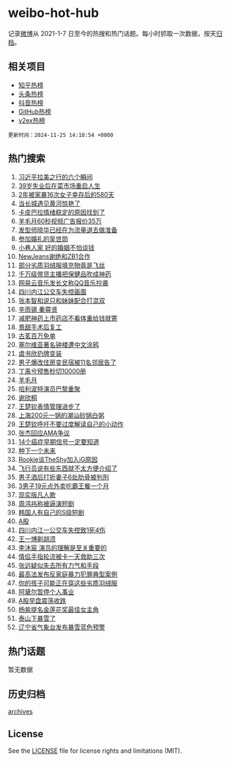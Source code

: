 # weibo-hot-hub

记录[微博](https://www.weibo.com)从 2021-1-7 日至今的热搜和热门话题。每小时抓取一次数据，按天[归档](archives)。

## 相关项目

- [知乎热榜](https://github.com/lonnyzhang423/zhihu-hot-hub)
- [头条热榜](https://github.com/lonnyzhang423/toutiao-hot-hub)
- [抖音热榜](https://github.com/lonnyzhang423/douyin-hot-hub)
- [GitHub热榜](https://github.com/lonnyzhang423/github-hot-hub)
- [v2ex热榜](https://github.com/lonnyzhang423/v2ex-hot-hub)


`更新时间：2024-11-25 14:18:54 +0800`

## 热门搜索

1. [习近平拉美之行的六个瞬间](https://m.weibo.cn/search?containerid=100103type%3D1%26t%3D10%26q%3D%23%E4%B9%A0%E8%BF%91%E5%B9%B3%E6%8B%89%E7%BE%8E%E4%B9%8B%E8%A1%8C%E7%9A%84%E5%85%AD%E4%B8%AA%E7%9E%AC%E9%97%B4%23&stream_entry_id=51&isnewpage=1&extparam=seat%3D1%26q%3D%2523%25E4%25B9%25A0%25E8%25BF%2591%25E5%25B9%25B3%25E6%258B%2589%25E7%25BE%258E%25E4%25B9%258B%25E8%25A1%258C%25E7%259A%2584%25E5%2585%25AD%25E4%25B8%25AA%25E7%259E%25AC%25E9%2597%25B4%2523%26c_type%3D51%26filter_type%3Drealtimehot%26cate%3D10103%26stream_entry_id%3D51%26dgr%3D0%26pos%3D0%26display_time%3D1732515533%26pre_seqid%3D173251553396302131675141)
1. [39岁失业后在菜市场重启人生](https://m.weibo.cn/search?containerid=100103type%3D1%26t%3D10%26q%3D%2339%E5%B2%81%E5%A4%B1%E4%B8%9A%E5%90%8E%E5%9C%A8%E8%8F%9C%E5%B8%82%E5%9C%BA%E9%87%8D%E5%90%AF%E4%BA%BA%E7%94%9F%23&stream_entry_id=31&isnewpage=1&extparam=seat%3D1%26q%3D%252339%25E5%25B2%2581%25E5%25A4%25B1%25E4%25B8%259A%25E5%2590%258E%25E5%259C%25A8%25E8%258F%259C%25E5%25B8%2582%25E5%259C%25BA%25E9%2587%258D%25E5%2590%25AF%25E4%25BA%25BA%25E7%2594%259F%2523%26c_type%3D31%26cate%3D5001%26flag%3D1%26stream_entry_id%3D31%26band_rank%3D1%26lcate%3D5001%26realpos%3D1%26pos%3D0%26dgr%3D0%26filter_type%3Drealtimehot%26display_time%3D1732515533%26pre_seqid%3D173251553396302131675141)
1. [2年被家暴16次女子幸存后的580天](https://m.weibo.cn/search?containerid=100103type%3D1%26t%3D10%26q%3D%232%E5%B9%B4%E8%A2%AB%E5%AE%B6%E6%9A%B416%E6%AC%A1%E5%A5%B3%E5%AD%90%E5%B9%B8%E5%AD%98%E5%90%8E%E7%9A%84580%E5%A4%A9%23&stream_entry_id=31&isnewpage=1&extparam=seat%3D1%26q%3D%25232%25E5%25B9%25B4%25E8%25A2%25AB%25E5%25AE%25B6%25E6%259A%25B416%25E6%25AC%25A1%25E5%25A5%25B3%25E5%25AD%2590%25E5%25B9%25B8%25E5%25AD%2598%25E5%2590%258E%25E7%259A%2584580%25E5%25A4%25A9%2523%26c_type%3D31%26cate%3D5001%26flag%3D2%26stream_entry_id%3D31%26band_rank%3D2%26lcate%3D5001%26realpos%3D2%26pos%3D1%26dgr%3D0%26filter_type%3Drealtimehot%26display_time%3D1732515533%26pre_seqid%3D173251553396302131675141)
1. [当长城遇见黄河惊艳了](https://m.weibo.cn/search?containerid=100103type%3D1%26t%3D10%26q%3D%23%E5%BD%93%E9%95%BF%E5%9F%8E%E9%81%87%E8%A7%81%E9%BB%84%E6%B2%B3%E6%83%8A%E8%89%B3%E4%BA%86%23&stream_entry_id=31&isnewpage=1&extparam=seat%3D1%26q%3D%2523%25E5%25BD%2593%25E9%2595%25BF%25E5%259F%258E%25E9%2581%2587%25E8%25A7%2581%25E9%25BB%2584%25E6%25B2%25B3%25E6%2583%258A%25E8%2589%25B3%25E4%25BA%2586%2523%26c_type%3D31%26cate%3D5001%26flag%3D0%26stream_entry_id%3D31%26band_rank%3D3%26lcate%3D5001%26realpos%3D3%26pos%3D2%26dgr%3D0%26filter_type%3Drealtimehot%26display_time%3D1732515533%26pre_seqid%3D173251553396302131675141)
1. [卡皮巴拉情绪稳定的原因找到了](https://m.weibo.cn/search?containerid=100103type%3D1%26t%3D10%26q%3D%23%E5%8D%A1%E7%9A%AE%E5%B7%B4%E6%8B%89%E6%83%85%E7%BB%AA%E7%A8%B3%E5%AE%9A%E7%9A%84%E5%8E%9F%E5%9B%A0%E6%89%BE%E5%88%B0%E4%BA%86%23&stream_entry_id=31&isnewpage=1&extparam=seat%3D1%26q%3D%2523%25E5%258D%25A1%25E7%259A%25AE%25E5%25B7%25B4%25E6%258B%2589%25E6%2583%2585%25E7%25BB%25AA%25E7%25A8%25B3%25E5%25AE%259A%25E7%259A%2584%25E5%258E%259F%25E5%259B%25A0%25E6%2589%25BE%25E5%2588%25B0%25E4%25BA%2586%2523%26c_type%3D31%26is_ad_pos%3D1%26adid%3D265323%26cate%3D5001%26pos%3D3%26stream_entry_id%3D31%26lcate%3D5001%26filter_type%3Drealtimehot%26topic_ad%3D1%26dgr%3D0%26band_rank%3D4%26display_time%3D1732515533%26pre_seqid%3D173251553396302131675141)
1. [羊毛月60秒视频广告报价35万](https://m.weibo.cn/search?containerid=100103type%3D1%26t%3D10%26q%3D%23%E7%BE%8A%E6%AF%9B%E6%9C%8860%E7%A7%92%E8%A7%86%E9%A2%91%E5%B9%BF%E5%91%8A%E6%8A%A5%E4%BB%B735%E4%B8%87%23&stream_entry_id=31&isnewpage=1&extparam=seat%3D1%26q%3D%2523%25E7%25BE%258A%25E6%25AF%259B%25E6%259C%258860%25E7%25A7%2592%25E8%25A7%2586%25E9%25A2%2591%25E5%25B9%25BF%25E5%2591%258A%25E6%258A%25A5%25E4%25BB%25B735%25E4%25B8%2587%2523%26c_type%3D31%26cate%3D5001%26flag%3D0%26stream_entry_id%3D31%26band_rank%3D4%26lcate%3D5001%26realpos%3D4%26pos%3D4%26dgr%3D0%26filter_type%3Drealtimehot%26display_time%3D1732515533%26pre_seqid%3D173251553396302131675141)
1. [发型师晓华已经在为流量退去做准备](https://m.weibo.cn/search?containerid=100103type%3D1%26t%3D10%26q%3D%23%E5%8F%91%E5%9E%8B%E5%B8%88%E6%99%93%E5%8D%8E%E5%B7%B2%E7%BB%8F%E5%9C%A8%E4%B8%BA%E6%B5%81%E9%87%8F%E9%80%80%E5%8E%BB%E5%81%9A%E5%87%86%E5%A4%87%23&stream_entry_id=31&isnewpage=1&extparam=seat%3D1%26q%3D%2523%25E5%258F%2591%25E5%259E%258B%25E5%25B8%2588%25E6%2599%2593%25E5%258D%258E%25E5%25B7%25B2%25E7%25BB%258F%25E5%259C%25A8%25E4%25B8%25BA%25E6%25B5%2581%25E9%2587%258F%25E9%2580%2580%25E5%258E%25BB%25E5%2581%259A%25E5%2587%2586%25E5%25A4%2587%2523%26c_type%3D31%26cate%3D5001%26flag%3D1%26stream_entry_id%3D31%26band_rank%3D5%26lcate%3D5001%26realpos%3D5%26pos%3D5%26dgr%3D0%26filter_type%3Drealtimehot%26display_time%3D1732515533%26pre_seqid%3D173251553396302131675141)
1. [参加婚礼的吴世勋](https://m.weibo.cn/search?containerid=100103type%3D1%26t%3D10%26q%3D%23%E5%8F%82%E5%8A%A0%E5%A9%9A%E7%A4%BC%E7%9A%84%E5%90%B4%E4%B8%96%E5%8B%8B%23&stream_entry_id=31&isnewpage=1&extparam=seat%3D1%26q%3D%2523%25E5%258F%2582%25E5%258A%25A0%25E5%25A9%259A%25E7%25A4%25BC%25E7%259A%2584%25E5%2590%25B4%25E4%25B8%2596%25E5%258B%258B%2523%26c_type%3D31%26cate%3D5001%26flag%3D1%26stream_entry_id%3D31%26band_rank%3D6%26lcate%3D5001%26realpos%3D6%26pos%3D6%26dgr%3D0%26filter_type%3Drealtimehot%26display_time%3D1732515533%26pre_seqid%3D173251553396302131675141)
1. [小巷人家 好的婚姻不怕谈钱](https://m.weibo.cn/search?containerid=100103type%3D1%26t%3D10%26q%3D%E5%B0%8F%E5%B7%B7%E4%BA%BA%E5%AE%B6+%E5%A5%BD%E7%9A%84%E5%A9%9A%E5%A7%BB%E4%B8%8D%E6%80%95%E8%B0%88%E9%92%B1&stream_entry_id=31&isnewpage=1&extparam=seat%3D1%26q%3D%25E5%25B0%258F%25E5%25B7%25B7%25E4%25BA%25BA%25E5%25AE%25B6%2520%25E5%25A5%25BD%25E7%259A%2584%25E5%25A9%259A%25E5%25A7%25BB%25E4%25B8%258D%25E6%2580%2595%25E8%25B0%2588%25E9%2592%25B1%26c_type%3D31%26cate%3D5001%26flag%3D0%26stream_entry_id%3D31%26band_rank%3D7%26lcate%3D5001%26realpos%3D7%26pos%3D7%26dgr%3D0%26filter_type%3Drealtimehot%26display_time%3D1732515533%26pre_seqid%3D173251553396302131675141)
1. [NewJeans谢绝和ZB1合作](https://m.weibo.cn/search?containerid=100103type%3D1%26t%3D10%26q%3D%23NewJeans%E8%B0%A2%E7%BB%9D%E5%92%8CZB1%E5%90%88%E4%BD%9C%23&stream_entry_id=31&isnewpage=1&extparam=seat%3D1%26q%3D%2523NewJeans%25E8%25B0%25A2%25E7%25BB%259D%25E5%2592%258CZB1%25E5%2590%2588%25E4%25BD%259C%2523%26c_type%3D31%26cate%3D5001%26flag%3D0%26stream_entry_id%3D31%26band_rank%3D8%26lcate%3D5001%26realpos%3D8%26pos%3D8%26dgr%3D0%26filter_type%3Drealtimehot%26display_time%3D1732515533%26pre_seqid%3D173251553396302131675141)
1. [部分劣质羽绒服填充物竟是飞丝](https://m.weibo.cn/search?containerid=100103type%3D1%26t%3D10%26q%3D%23%E9%83%A8%E5%88%86%E5%8A%A3%E8%B4%A8%E7%BE%BD%E7%BB%92%E6%9C%8D%E5%A1%AB%E5%85%85%E7%89%A9%E7%AB%9F%E6%98%AF%E9%A3%9E%E4%B8%9D%23&stream_entry_id=31&isnewpage=1&extparam=seat%3D1%26q%3D%2523%25E9%2583%25A8%25E5%2588%2586%25E5%258A%25A3%25E8%25B4%25A8%25E7%25BE%25BD%25E7%25BB%2592%25E6%259C%258D%25E5%25A1%25AB%25E5%2585%2585%25E7%2589%25A9%25E7%25AB%259F%25E6%2598%25AF%25E9%25A3%259E%25E4%25B8%259D%2523%26c_type%3D31%26cate%3D5001%26flag%3D0%26stream_entry_id%3D31%26band_rank%3D9%26lcate%3D5001%26realpos%3D9%26pos%3D9%26dgr%3D0%26filter_type%3Drealtimehot%26display_time%3D1732515533%26pre_seqid%3D173251553396302131675141)
1. [千万级带货主播把保健品吹成神药](https://m.weibo.cn/search?containerid=100103type%3D1%26t%3D10%26q%3D%23%E5%8D%83%E4%B8%87%E7%BA%A7%E5%B8%A6%E8%B4%A7%E4%B8%BB%E6%92%AD%E6%8A%8A%E4%BF%9D%E5%81%A5%E5%93%81%E5%90%B9%E6%88%90%E7%A5%9E%E8%8D%AF%23&stream_entry_id=31&isnewpage=1&extparam=seat%3D1%26q%3D%2523%25E5%258D%2583%25E4%25B8%2587%25E7%25BA%25A7%25E5%25B8%25A6%25E8%25B4%25A7%25E4%25B8%25BB%25E6%2592%25AD%25E6%258A%258A%25E4%25BF%259D%25E5%2581%25A5%25E5%2593%2581%25E5%2590%25B9%25E6%2588%2590%25E7%25A5%259E%25E8%258D%25AF%2523%26c_type%3D31%26cate%3D5001%26flag%3D1%26stream_entry_id%3D31%26band_rank%3D10%26lcate%3D5001%26realpos%3D10%26pos%3D10%26dgr%3D0%26filter_type%3Drealtimehot%26display_time%3D1732515533%26pre_seqid%3D173251553396302131675141)
1. [网易云音乐发长文称QQ音乐抄袭](https://m.weibo.cn/search?containerid=100103type%3D1%26t%3D10%26q%3D%E7%BD%91%E6%98%93%E4%BA%91%E9%9F%B3%E4%B9%90%E5%8F%91%E9%95%BF%E6%96%87%E7%A7%B0QQ%E9%9F%B3%E4%B9%90%E6%8A%84%E8%A2%AD&stream_entry_id=31&isnewpage=1&extparam=seat%3D1%26q%3D%25E7%25BD%2591%25E6%2598%2593%25E4%25BA%2591%25E9%259F%25B3%25E4%25B9%2590%25E5%258F%2591%25E9%2595%25BF%25E6%2596%2587%25E7%25A7%25B0QQ%25E9%259F%25B3%25E4%25B9%2590%25E6%258A%2584%25E8%25A2%25AD%26c_type%3D31%26cate%3D5001%26flag%3D1%26stream_entry_id%3D31%26band_rank%3D11%26lcate%3D5001%26realpos%3D11%26pos%3D11%26dgr%3D0%26filter_type%3Drealtimehot%26display_time%3D1732515533%26pre_seqid%3D173251553396302131675141)
1. [四川内江公交车失控画面](https://m.weibo.cn/search?containerid=100103type%3D1%26t%3D10%26q%3D%23%E5%9B%9B%E5%B7%9D%E5%86%85%E6%B1%9F%E5%85%AC%E4%BA%A4%E8%BD%A6%E5%A4%B1%E6%8E%A7%E7%94%BB%E9%9D%A2%23&stream_entry_id=31&isnewpage=1&extparam=seat%3D1%26q%3D%2523%25E5%259B%259B%25E5%25B7%259D%25E5%2586%2585%25E6%25B1%259F%25E5%2585%25AC%25E4%25BA%25A4%25E8%25BD%25A6%25E5%25A4%25B1%25E6%258E%25A7%25E7%2594%25BB%25E9%259D%25A2%2523%26c_type%3D31%26cate%3D5001%26flag%3D0%26stream_entry_id%3D31%26band_rank%3D12%26lcate%3D5001%26realpos%3D12%26pos%3D12%26dgr%3D0%26filter_type%3Drealtimehot%26display_time%3D1732515533%26pre_seqid%3D173251553396302131675141)
1. [张本智和说只和妹妹配合打混双](https://m.weibo.cn/search?containerid=100103type%3D1%26t%3D10%26q%3D%23%E5%BC%A0%E6%9C%AC%E6%99%BA%E5%92%8C%E8%AF%B4%E5%8F%AA%E5%92%8C%E5%A6%B9%E5%A6%B9%E9%85%8D%E5%90%88%E6%89%93%E6%B7%B7%E5%8F%8C%23&stream_entry_id=31&isnewpage=1&extparam=seat%3D1%26q%3D%2523%25E5%25BC%25A0%25E6%259C%25AC%25E6%2599%25BA%25E5%2592%258C%25E8%25AF%25B4%25E5%258F%25AA%25E5%2592%258C%25E5%25A6%25B9%25E5%25A6%25B9%25E9%2585%258D%25E5%2590%2588%25E6%2589%2593%25E6%25B7%25B7%25E5%258F%258C%2523%26c_type%3D31%26cate%3D5001%26flag%3D1%26stream_entry_id%3D31%26band_rank%3D13%26lcate%3D5001%26realpos%3D13%26pos%3D13%26dgr%3D0%26filter_type%3Drealtimehot%26display_time%3D1732515533%26pre_seqid%3D173251553396302131675141)
1. [辛雨锡 秦霄贤](https://m.weibo.cn/search?containerid=100103type%3D1%26t%3D10%26q%3D%E8%BE%9B%E9%9B%A8%E9%94%A1+%E7%A7%A6%E9%9C%84%E8%B4%A4&stream_entry_id=31&isnewpage=1&extparam=seat%3D1%26q%3D%25E8%25BE%259B%25E9%259B%25A8%25E9%2594%25A1%2520%25E7%25A7%25A6%25E9%259C%2584%25E8%25B4%25A4%26c_type%3D31%26cate%3D5001%26flag%3D1%26stream_entry_id%3D31%26band_rank%3D14%26lcate%3D5001%26realpos%3D14%26pos%3D14%26dgr%3D0%26filter_type%3Drealtimehot%26display_time%3D1732515533%26pre_seqid%3D173251553396302131675141)
1. [减肥神药上市药店不看体重给钱就寄](https://m.weibo.cn/search?containerid=100103type%3D1%26t%3D10%26q%3D%23%E5%87%8F%E8%82%A5%E7%A5%9E%E8%8D%AF%E4%B8%8A%E5%B8%82%E8%8D%AF%E5%BA%97%E4%B8%8D%E7%9C%8B%E4%BD%93%E9%87%8D%E7%BB%99%E9%92%B1%E5%B0%B1%E5%AF%84%23&stream_entry_id=31&isnewpage=1&extparam=seat%3D1%26q%3D%2523%25E5%2587%258F%25E8%2582%25A5%25E7%25A5%259E%25E8%258D%25AF%25E4%25B8%258A%25E5%25B8%2582%25E8%258D%25AF%25E5%25BA%2597%25E4%25B8%258D%25E7%259C%258B%25E4%25BD%2593%25E9%2587%258D%25E7%25BB%2599%25E9%2592%25B1%25E5%25B0%25B1%25E5%25AF%2584%2523%26c_type%3D31%26cate%3D5001%26flag%3D1%26stream_entry_id%3D31%26band_rank%3D15%26lcate%3D5001%26realpos%3D15%26pos%3D15%26dgr%3D0%26filter_type%3Drealtimehot%26display_time%3D1732515533%26pre_seqid%3D173251553396302131675141)
1. [景甜手术后复工](https://m.weibo.cn/search?containerid=100103type%3D1%26t%3D10%26q%3D%23%E6%99%AF%E7%94%9C%E6%89%8B%E6%9C%AF%E5%90%8E%E5%A4%8D%E5%B7%A5%23&stream_entry_id=31&isnewpage=1&extparam=seat%3D1%26q%3D%2523%25E6%2599%25AF%25E7%2594%259C%25E6%2589%258B%25E6%259C%25AF%25E5%2590%258E%25E5%25A4%258D%25E5%25B7%25A5%2523%26c_type%3D31%26cate%3D5001%26flag%3D1%26stream_entry_id%3D31%26band_rank%3D16%26lcate%3D5001%26realpos%3D16%26pos%3D16%26dgr%3D0%26filter_type%3Drealtimehot%26display_time%3D1732515533%26pre_seqid%3D173251553396302131675141)
1. [古茗百万免单](https://m.weibo.cn/search?containerid=100103type%3D1%26t%3D10%26q%3D%23%E5%8F%A4%E8%8C%97%E7%99%BE%E4%B8%87%E5%85%8D%E5%8D%95%23&stream_entry_id=31&isnewpage=1&extparam=seat%3D1%26q%3D%2523%25E5%258F%25A4%25E8%258C%2597%25E7%2599%25BE%25E4%25B8%2587%25E5%2585%258D%25E5%258D%2595%2523%26c_type%3D31%26adid%3D265254%26cate%3D5001%26flag%3D0%26stream_entry_id%3D31%26band_rank%3D17%26lcate%3D5001%26realpos%3D17%26pos%3D17%26dgr%3D0%26filter_type%3Drealtimehot%26display_time%3D1732515533%26pre_seqid%3D173251553396302131675141)
1. [塞尔维亚著名钟楼遭中文涂鸦](https://m.weibo.cn/search?containerid=100103type%3D1%26t%3D10%26q%3D%23%E5%A1%9E%E5%B0%94%E7%BB%B4%E4%BA%9A%E8%91%97%E5%90%8D%E9%92%9F%E6%A5%BC%E9%81%AD%E4%B8%AD%E6%96%87%E6%B6%82%E9%B8%A6%23&stream_entry_id=31&isnewpage=1&extparam=seat%3D1%26q%3D%2523%25E5%25A1%259E%25E5%25B0%2594%25E7%25BB%25B4%25E4%25BA%259A%25E8%2591%2597%25E5%2590%258D%25E9%2592%259F%25E6%25A5%25BC%25E9%2581%25AD%25E4%25B8%25AD%25E6%2596%2587%25E6%25B6%2582%25E9%25B8%25A6%2523%26c_type%3D31%26cate%3D5001%26flag%3D0%26stream_entry_id%3D31%26band_rank%3D18%26lcate%3D5001%26realpos%3D18%26pos%3D18%26dgr%3D0%26filter_type%3Drealtimehot%26display_time%3D1732515533%26pre_seqid%3D173251553396302131675141)
1. [虞书欣扔牌变装](https://m.weibo.cn/search?containerid=100103type%3D1%26t%3D10%26q%3D%23%E8%99%9E%E4%B9%A6%E6%AC%A3%E6%89%94%E7%89%8C%E5%8F%98%E8%A3%85%23&stream_entry_id=31&isnewpage=1&extparam=seat%3D1%26q%3D%2523%25E8%2599%259E%25E4%25B9%25A6%25E6%25AC%25A3%25E6%2589%2594%25E7%2589%258C%25E5%258F%2598%25E8%25A3%2585%2523%26c_type%3D31%26cate%3D5001%26flag%3D1%26stream_entry_id%3D31%26band_rank%3D19%26lcate%3D5001%26realpos%3D19%26pos%3D19%26dgr%3D0%26filter_type%3Drealtimehot%26display_time%3D1732515533%26pre_seqid%3D173251553396302131675141)
1. [男子爆改住房变民宿被11名邻居告了](https://m.weibo.cn/search?containerid=100103type%3D1%26t%3D10%26q%3D%23%E7%94%B7%E5%AD%90%E7%88%86%E6%94%B9%E4%BD%8F%E6%88%BF%E5%8F%98%E6%B0%91%E5%AE%BF%E8%A2%AB11%E5%90%8D%E9%82%BB%E5%B1%85%E5%91%8A%E4%BA%86%23&stream_entry_id=31&isnewpage=1&extparam=seat%3D1%26q%3D%2523%25E7%2594%25B7%25E5%25AD%2590%25E7%2588%2586%25E6%2594%25B9%25E4%25BD%258F%25E6%2588%25BF%25E5%258F%2598%25E6%25B0%2591%25E5%25AE%25BF%25E8%25A2%25AB11%25E5%2590%258D%25E9%2582%25BB%25E5%25B1%2585%25E5%2591%258A%25E4%25BA%2586%2523%26c_type%3D31%26cate%3D5001%26flag%3D1%26stream_entry_id%3D31%26band_rank%3D20%26lcate%3D5001%26realpos%3D20%26pos%3D20%26dgr%3D0%26filter_type%3Drealtimehot%26display_time%3D1732515533%26pre_seqid%3D173251553396302131675141)
1. [丁禹兮预售秒切10000册](https://m.weibo.cn/search?containerid=100103type%3D1%26t%3D10%26q%3D%23%E4%B8%81%E7%A6%B9%E5%85%AE%E9%A2%84%E5%94%AE%E7%A7%92%E5%88%8710000%E5%86%8C%23&stream_entry_id=31&isnewpage=1&extparam=seat%3D1%26q%3D%2523%25E4%25B8%2581%25E7%25A6%25B9%25E5%2585%25AE%25E9%25A2%2584%25E5%2594%25AE%25E7%25A7%2592%25E5%2588%258710000%25E5%2586%258C%2523%26c_type%3D31%26cate%3D5001%26flag%3D1%26stream_entry_id%3D31%26band_rank%3D21%26lcate%3D5001%26realpos%3D21%26pos%3D21%26dgr%3D0%26filter_type%3Drealtimehot%26display_time%3D1732515533%26pre_seqid%3D173251553396302131675141)
1. [羊毛月](https://m.weibo.cn/search?containerid=100103type%3D1%26t%3D10%26q%3D%E7%BE%8A%E6%AF%9B%E6%9C%88&stream_entry_id=31&isnewpage=1&extparam=seat%3D1%26q%3D%25E7%25BE%258A%25E6%25AF%259B%25E6%259C%2588%26c_type%3D31%26cate%3D5001%26flag%3D2%26stream_entry_id%3D31%26band_rank%3D22%26lcate%3D5001%26realpos%3D22%26pos%3D22%26dgr%3D0%26filter_type%3Drealtimehot%26display_time%3D1732515533%26pre_seqid%3D173251553396302131675141)
1. [哈利波特演员巴黎重聚](https://m.weibo.cn/search?containerid=100103type%3D1%26t%3D10%26q%3D%23%E5%93%88%E5%88%A9%E6%B3%A2%E7%89%B9%E6%BC%94%E5%91%98%E5%B7%B4%E9%BB%8E%E9%87%8D%E8%81%9A%23&stream_entry_id=31&isnewpage=1&extparam=seat%3D1%26q%3D%2523%25E5%2593%2588%25E5%2588%25A9%25E6%25B3%25A2%25E7%2589%25B9%25E6%25BC%2594%25E5%2591%2598%25E5%25B7%25B4%25E9%25BB%258E%25E9%2587%258D%25E8%2581%259A%2523%26c_type%3D31%26cate%3D5001%26flag%3D1%26stream_entry_id%3D31%26band_rank%3D23%26lcate%3D5001%26realpos%3D23%26pos%3D23%26dgr%3D0%26filter_type%3Drealtimehot%26display_time%3D1732515533%26pre_seqid%3D173251553396302131675141)
1. [谢欣桐](https://m.weibo.cn/search?containerid=100103type%3D1%26t%3D10%26q%3D%E8%B0%A2%E6%AC%A3%E6%A1%90&stream_entry_id=31&isnewpage=1&extparam=seat%3D1%26q%3D%25E8%25B0%25A2%25E6%25AC%25A3%25E6%25A1%2590%26c_type%3D31%26cate%3D5001%26flag%3D2%26stream_entry_id%3D31%26band_rank%3D24%26lcate%3D5001%26realpos%3D24%26pos%3D24%26dgr%3D0%26filter_type%3Drealtimehot%26display_time%3D1732515533%26pre_seqid%3D173251553396302131675141)
1. [王楚钦表情管理进步了](https://m.weibo.cn/search?containerid=100103type%3D1%26t%3D10%26q%3D%23%E7%8E%8B%E6%A5%9A%E9%92%A6%E8%A1%A8%E6%83%85%E7%AE%A1%E7%90%86%E8%BF%9B%E6%AD%A5%E4%BA%86%23&stream_entry_id=31&isnewpage=1&extparam=seat%3D1%26q%3D%2523%25E7%258E%258B%25E6%25A5%259A%25E9%2592%25A6%25E8%25A1%25A8%25E6%2583%2585%25E7%25AE%25A1%25E7%2590%2586%25E8%25BF%259B%25E6%25AD%25A5%25E4%25BA%2586%2523%26c_type%3D31%26cate%3D5001%26flag%3D1%26stream_entry_id%3D31%26band_rank%3D25%26lcate%3D5001%26realpos%3D25%26pos%3D25%26dgr%3D0%26filter_type%3Drealtimehot%26display_time%3D1732515533%26pre_seqid%3D173251553396302131675141)
1. [上海200元一锅的潮汕砂锅白粥](https://m.weibo.cn/search?containerid=100103type%3D1%26t%3D10%26q%3D%E4%B8%8A%E6%B5%B7200%E5%85%83%E4%B8%80%E9%94%85%E7%9A%84%E6%BD%AE%E6%B1%95%E7%A0%82%E9%94%85%E7%99%BD%E7%B2%A5&stream_entry_id=31&isnewpage=1&extparam=seat%3D1%26q%3D%25E4%25B8%258A%25E6%25B5%25B7200%25E5%2585%2583%25E4%25B8%2580%25E9%2594%2585%25E7%259A%2584%25E6%25BD%25AE%25E6%25B1%2595%25E7%25A0%2582%25E9%2594%2585%25E7%2599%25BD%25E7%25B2%25A5%26c_type%3D31%26cate%3D5001%26flag%3D0%26stream_entry_id%3D31%26band_rank%3D26%26lcate%3D5001%26realpos%3D26%26pos%3D26%26dgr%3D0%26filter_type%3Drealtimehot%26display_time%3D1732515533%26pre_seqid%3D173251553396302131675141)
1. [王楚钦呼吁不要过度解读自己的小动作](https://m.weibo.cn/search?containerid=100103type%3D1%26t%3D10%26q%3D%23%E7%8E%8B%E6%A5%9A%E9%92%A6%E5%91%BC%E5%90%81%E4%B8%8D%E8%A6%81%E8%BF%87%E5%BA%A6%E8%A7%A3%E8%AF%BB%E8%87%AA%E5%B7%B1%E7%9A%84%E5%B0%8F%E5%8A%A8%E4%BD%9C%23&stream_entry_id=31&isnewpage=1&extparam=seat%3D1%26q%3D%2523%25E7%258E%258B%25E6%25A5%259A%25E9%2592%25A6%25E5%2591%25BC%25E5%2590%2581%25E4%25B8%258D%25E8%25A6%2581%25E8%25BF%2587%25E5%25BA%25A6%25E8%25A7%25A3%25E8%25AF%25BB%25E8%2587%25AA%25E5%25B7%25B1%25E7%259A%2584%25E5%25B0%258F%25E5%258A%25A8%25E4%25BD%259C%2523%26c_type%3D31%26cate%3D5001%26flag%3D0%26stream_entry_id%3D31%26band_rank%3D27%26lcate%3D5001%26realpos%3D27%26pos%3D27%26dgr%3D0%26filter_type%3Drealtimehot%26display_time%3D1732515533%26pre_seqid%3D173251553396302131675141)
1. [张杰回应AMA争议](https://m.weibo.cn/search?containerid=100103type%3D1%26t%3D10%26q%3D%E5%BC%A0%E6%9D%B0%E5%9B%9E%E5%BA%94AMA%E4%BA%89%E8%AE%AE&stream_entry_id=31&isnewpage=1&extparam=seat%3D1%26q%3D%25E5%25BC%25A0%25E6%259D%25B0%25E5%259B%259E%25E5%25BA%2594AMA%25E4%25BA%2589%25E8%25AE%25AE%26c_type%3D31%26cate%3D5001%26flag%3D1%26stream_entry_id%3D31%26band_rank%3D28%26lcate%3D5001%26realpos%3D28%26pos%3D28%26dgr%3D0%26filter_type%3Drealtimehot%26display_time%3D1732515533%26pre_seqid%3D173251553396302131675141)
1. [14个癌症早期信号一定要知道](https://m.weibo.cn/search?containerid=100103type%3D1%26t%3D10%26q%3D%2314%E4%B8%AA%E7%99%8C%E7%97%87%E6%97%A9%E6%9C%9F%E4%BF%A1%E5%8F%B7%E4%B8%80%E5%AE%9A%E8%A6%81%E7%9F%A5%E9%81%93%23&stream_entry_id=31&isnewpage=1&extparam=seat%3D1%26q%3D%252314%25E4%25B8%25AA%25E7%2599%258C%25E7%2597%2587%25E6%2597%25A9%25E6%259C%259F%25E4%25BF%25A1%25E5%258F%25B7%25E4%25B8%2580%25E5%25AE%259A%25E8%25A6%2581%25E7%259F%25A5%25E9%2581%2593%2523%26c_type%3D31%26cate%3D5001%26flag%3D0%26stream_entry_id%3D31%26band_rank%3D29%26lcate%3D5001%26realpos%3D29%26pos%3D29%26dgr%3D0%26filter_type%3Drealtimehot%26display_time%3D1732515533%26pre_seqid%3D173251553396302131675141)
1. [种下一个未来](https://m.weibo.cn/search?containerid=100103type%3D1%26t%3D10%26q%3D%E7%A7%8D%E4%B8%8B%E4%B8%80%E4%B8%AA%E6%9C%AA%E6%9D%A5&stream_entry_id=31&isnewpage=1&extparam=seat%3D1%26q%3D%25E7%25A7%258D%25E4%25B8%258B%25E4%25B8%2580%25E4%25B8%25AA%25E6%259C%25AA%25E6%259D%25A5%26c_type%3D31%26cate%3D5001%26flag%3D1%26stream_entry_id%3D31%26band_rank%3D30%26lcate%3D5001%26realpos%3D30%26pos%3D30%26dgr%3D0%26filter_type%3Drealtimehot%26display_time%3D1732515533%26pre_seqid%3D173251553396302131675141)
1. [Rookie谈TheShy加入iG原因](https://m.weibo.cn/search?containerid=100103type%3D1%26t%3D10%26q%3D%23Rookie%E8%B0%88TheShy%E5%8A%A0%E5%85%A5iG%E5%8E%9F%E5%9B%A0%23&stream_entry_id=31&isnewpage=1&extparam=seat%3D1%26q%3D%2523Rookie%25E8%25B0%2588TheShy%25E5%258A%25A0%25E5%2585%25A5iG%25E5%258E%259F%25E5%259B%25A0%2523%26c_type%3D31%26cate%3D5001%26flag%3D1%26stream_entry_id%3D31%26band_rank%3D31%26lcate%3D5001%26realpos%3D31%26pos%3D31%26dgr%3D0%26filter_type%3Drealtimehot%26display_time%3D1732515533%26pre_seqid%3D173251553396302131675141)
1. [飞行员说有些东西就不太方便介绍了](https://m.weibo.cn/search?containerid=100103type%3D1%26t%3D10%26q%3D%23%E9%A3%9E%E8%A1%8C%E5%91%98%E8%AF%B4%E6%9C%89%E4%BA%9B%E4%B8%9C%E8%A5%BF%E5%B0%B1%E4%B8%8D%E5%A4%AA%E6%96%B9%E4%BE%BF%E4%BB%8B%E7%BB%8D%E4%BA%86%23&stream_entry_id=31&isnewpage=1&extparam=seat%3D1%26q%3D%2523%25E9%25A3%259E%25E8%25A1%258C%25E5%2591%2598%25E8%25AF%25B4%25E6%259C%2589%25E4%25BA%259B%25E4%25B8%259C%25E8%25A5%25BF%25E5%25B0%25B1%25E4%25B8%258D%25E5%25A4%25AA%25E6%2596%25B9%25E4%25BE%25BF%25E4%25BB%258B%25E7%25BB%258D%25E4%25BA%2586%2523%26c_type%3D31%26cate%3D5001%26flag%3D0%26stream_entry_id%3D31%26band_rank%3D32%26lcate%3D5001%26realpos%3D32%26pos%3D32%26dgr%3D0%26filter_type%3Drealtimehot%26display_time%3D1732515533%26pre_seqid%3D173251553396302131675141)
1. [男子酒后打折妻子6处肋骨被判刑](https://m.weibo.cn/search?containerid=100103type%3D1%26t%3D10%26q%3D%23%E7%94%B7%E5%AD%90%E9%85%92%E5%90%8E%E6%89%93%E6%8A%98%E5%A6%BB%E5%AD%906%E5%A4%84%E8%82%8B%E9%AA%A8%E8%A2%AB%E5%88%A4%E5%88%91%23&stream_entry_id=31&isnewpage=1&extparam=seat%3D1%26q%3D%2523%25E7%2594%25B7%25E5%25AD%2590%25E9%2585%2592%25E5%2590%258E%25E6%2589%2593%25E6%258A%2598%25E5%25A6%25BB%25E5%25AD%25906%25E5%25A4%2584%25E8%2582%258B%25E9%25AA%25A8%25E8%25A2%25AB%25E5%2588%25A4%25E5%2588%2591%2523%26c_type%3D31%26cate%3D5001%26flag%3D0%26stream_entry_id%3D31%26band_rank%3D33%26lcate%3D5001%26realpos%3D33%26pos%3D33%26dgr%3D0%26filter_type%3Drealtimehot%26display_time%3D1732515533%26pre_seqid%3D173251553396302131675141)
1. [3男子19元点外卖吃霸王餐一个月](https://m.weibo.cn/search?containerid=100103type%3D1%26t%3D10%26q%3D%233%E7%94%B7%E5%AD%9019%E5%85%83%E7%82%B9%E5%A4%96%E5%8D%96%E5%90%83%E9%9C%B8%E7%8E%8B%E9%A4%90%E4%B8%80%E4%B8%AA%E6%9C%88%23&stream_entry_id=31&isnewpage=1&extparam=seat%3D1%26q%3D%25233%25E7%2594%25B7%25E5%25AD%259019%25E5%2585%2583%25E7%2582%25B9%25E5%25A4%2596%25E5%258D%2596%25E5%2590%2583%25E9%259C%25B8%25E7%258E%258B%25E9%25A4%2590%25E4%25B8%2580%25E4%25B8%25AA%25E6%259C%2588%2523%26c_type%3D31%26cate%3D5001%26flag%3D1%26stream_entry_id%3D31%26band_rank%3D34%26lcate%3D5001%26realpos%3D34%26pos%3D34%26dgr%3D0%26filter_type%3Drealtimehot%26display_time%3D1732515533%26pre_seqid%3D173251553396302131675141)
1. [现实版凡人歌](https://m.weibo.cn/search?containerid=100103type%3D1%26t%3D10%26q%3D%23%E7%8E%B0%E5%AE%9E%E7%89%88%E5%87%A1%E4%BA%BA%E6%AD%8C%23&stream_entry_id=31&isnewpage=1&extparam=seat%3D1%26q%3D%2523%25E7%258E%25B0%25E5%25AE%259E%25E7%2589%2588%25E5%2587%25A1%25E4%25BA%25BA%25E6%25AD%258C%2523%26c_type%3D31%26cate%3D5001%26flag%3D1%26stream_entry_id%3D31%26band_rank%3D35%26lcate%3D5001%26realpos%3D35%26pos%3D35%26dgr%3D0%26filter_type%3Drealtimehot%26display_time%3D1732515533%26pre_seqid%3D173251553396302131675141)
1. [周鸿祎称被逼演短剧](https://m.weibo.cn/search?containerid=100103type%3D1%26t%3D10%26q%3D%23%E5%91%A8%E9%B8%BF%E7%A5%8E%E7%A7%B0%E8%A2%AB%E9%80%BC%E6%BC%94%E7%9F%AD%E5%89%A7%23&stream_entry_id=31&isnewpage=1&extparam=seat%3D1%26q%3D%2523%25E5%2591%25A8%25E9%25B8%25BF%25E7%25A5%258E%25E7%25A7%25B0%25E8%25A2%25AB%25E9%2580%25BC%25E6%25BC%2594%25E7%259F%25AD%25E5%2589%25A7%2523%26c_type%3D31%26cate%3D5001%26flag%3D1%26stream_entry_id%3D31%26band_rank%3D36%26lcate%3D5001%26realpos%3D36%26pos%3D36%26dgr%3D0%26filter_type%3Drealtimehot%26display_time%3D1732515533%26pre_seqid%3D173251553396302131675141)
1. [韩国人有自己的S级短剧](https://m.weibo.cn/search?containerid=100103type%3D1%26t%3D10%26q%3D%23%E9%9F%A9%E5%9B%BD%E4%BA%BA%E6%9C%89%E8%87%AA%E5%B7%B1%E7%9A%84S%E7%BA%A7%E7%9F%AD%E5%89%A7%23&stream_entry_id=31&isnewpage=1&extparam=seat%3D1%26q%3D%2523%25E9%259F%25A9%25E5%259B%25BD%25E4%25BA%25BA%25E6%259C%2589%25E8%2587%25AA%25E5%25B7%25B1%25E7%259A%2584S%25E7%25BA%25A7%25E7%259F%25AD%25E5%2589%25A7%2523%26c_type%3D31%26cate%3D5001%26flag%3D1%26stream_entry_id%3D31%26band_rank%3D37%26lcate%3D5001%26realpos%3D37%26pos%3D37%26dgr%3D0%26filter_type%3Drealtimehot%26display_time%3D1732515533%26pre_seqid%3D173251553396302131675141)
1. [A股](https://m.weibo.cn/search?containerid=100103type%3D1%26t%3D10%26q%3DA%E8%82%A1&stream_entry_id=31&isnewpage=1&extparam=seat%3D1%26q%3DA%25E8%2582%25A1%26c_type%3D31%26cate%3D5001%26flag%3D1%26stream_entry_id%3D31%26band_rank%3D38%26lcate%3D5001%26realpos%3D38%26pos%3D38%26dgr%3D0%26filter_type%3Drealtimehot%26display_time%3D1732515533%26pre_seqid%3D173251553396302131675141)
1. [四川内江一公交车失控致1死4伤](https://m.weibo.cn/search?containerid=100103type%3D1%26t%3D10%26q%3D%23%E5%9B%9B%E5%B7%9D%E5%86%85%E6%B1%9F%E4%B8%80%E5%85%AC%E4%BA%A4%E8%BD%A6%E5%A4%B1%E6%8E%A7%E8%87%B41%E6%AD%BB4%E4%BC%A4%23&stream_entry_id=31&isnewpage=1&extparam=seat%3D1%26q%3D%2523%25E5%259B%259B%25E5%25B7%259D%25E5%2586%2585%25E6%25B1%259F%25E4%25B8%2580%25E5%2585%25AC%25E4%25BA%25A4%25E8%25BD%25A6%25E5%25A4%25B1%25E6%258E%25A7%25E8%2587%25B41%25E6%25AD%25BB4%25E4%25BC%25A4%2523%26c_type%3D31%26cate%3D5001%26flag%3D0%26stream_entry_id%3D31%26band_rank%3D39%26lcate%3D5001%26realpos%3D39%26pos%3D39%26dgr%3D0%26filter_type%3Drealtimehot%26display_time%3D1732515533%26pre_seqid%3D173251553396302131675141)
1. [王一博剃胡须](https://m.weibo.cn/search?containerid=100103type%3D1%26t%3D10%26q%3D%23%E7%8E%8B%E4%B8%80%E5%8D%9A%E5%89%83%E8%83%A1%E9%A1%BB%23&stream_entry_id=31&isnewpage=1&extparam=seat%3D1%26q%3D%2523%25E7%258E%258B%25E4%25B8%2580%25E5%258D%259A%25E5%2589%2583%25E8%2583%25A1%25E9%25A1%25BB%2523%26c_type%3D31%26cate%3D5001%26flag%3D1%26stream_entry_id%3D31%26band_rank%3D40%26lcate%3D5001%26realpos%3D40%26pos%3D40%26dgr%3D0%26filter_type%3Drealtimehot%26display_time%3D1732515533%26pre_seqid%3D173251553396302131675141)
1. [李沐宸 演员的理解是至关重要的](https://m.weibo.cn/search?containerid=100103type%3D1%26t%3D10%26q%3D%E6%9D%8E%E6%B2%90%E5%AE%B8+%E6%BC%94%E5%91%98%E7%9A%84%E7%90%86%E8%A7%A3%E6%98%AF%E8%87%B3%E5%85%B3%E9%87%8D%E8%A6%81%E7%9A%84&stream_entry_id=31&isnewpage=1&extparam=seat%3D1%26q%3D%25E6%259D%258E%25E6%25B2%2590%25E5%25AE%25B8%2520%25E6%25BC%2594%25E5%2591%2598%25E7%259A%2584%25E7%2590%2586%25E8%25A7%25A3%25E6%2598%25AF%25E8%2587%25B3%25E5%2585%25B3%25E9%2587%258D%25E8%25A6%2581%25E7%259A%2584%26c_type%3D31%26cate%3D5001%26flag%3D1%26stream_entry_id%3D31%26band_rank%3D41%26lcate%3D5001%26realpos%3D41%26pos%3D41%26dgr%3D0%26filter_type%3Drealtimehot%26display_time%3D1732515533%26pre_seqid%3D173251553396302131675141)
1. [情侣手指轮流被卡一天救助三次](https://m.weibo.cn/search?containerid=100103type%3D1%26t%3D10%26q%3D%23%E6%83%85%E4%BE%A3%E6%89%8B%E6%8C%87%E8%BD%AE%E6%B5%81%E8%A2%AB%E5%8D%A1%E4%B8%80%E5%A4%A9%E6%95%91%E5%8A%A9%E4%B8%89%E6%AC%A1%23&stream_entry_id=31&isnewpage=1&extparam=seat%3D1%26q%3D%2523%25E6%2583%2585%25E4%25BE%25A3%25E6%2589%258B%25E6%258C%2587%25E8%25BD%25AE%25E6%25B5%2581%25E8%25A2%25AB%25E5%258D%25A1%25E4%25B8%2580%25E5%25A4%25A9%25E6%2595%2591%25E5%258A%25A9%25E4%25B8%2589%25E6%25AC%25A1%2523%26c_type%3D31%26cate%3D5001%26flag%3D0%26stream_entry_id%3D31%26band_rank%3D42%26lcate%3D5001%26realpos%3D42%26pos%3D42%26dgr%3D0%26filter_type%3Drealtimehot%26display_time%3D1732515533%26pre_seqid%3D173251553396302131675141)
1. [张远疑似失去所有力气和手段](https://m.weibo.cn/search?containerid=100103type%3D1%26t%3D10%26q%3D%E5%BC%A0%E8%BF%9C%E7%96%91%E4%BC%BC%E5%A4%B1%E5%8E%BB%E6%89%80%E6%9C%89%E5%8A%9B%E6%B0%94%E5%92%8C%E6%89%8B%E6%AE%B5&stream_entry_id=31&isnewpage=1&extparam=seat%3D1%26q%3D%25E5%25BC%25A0%25E8%25BF%259C%25E7%2596%2591%25E4%25BC%25BC%25E5%25A4%25B1%25E5%258E%25BB%25E6%2589%2580%25E6%259C%2589%25E5%258A%259B%25E6%25B0%2594%25E5%2592%258C%25E6%2589%258B%25E6%25AE%25B5%26c_type%3D31%26cate%3D5001%26flag%3D1%26stream_entry_id%3D31%26band_rank%3D43%26lcate%3D5001%26realpos%3D43%26pos%3D43%26dgr%3D0%26filter_type%3Drealtimehot%26display_time%3D1732515533%26pre_seqid%3D173251553396302131675141)
1. [最高法发布反家庭暴力犯罪典型案例](https://m.weibo.cn/search?containerid=100103type%3D1%26t%3D10%26q%3D%23%E6%9C%80%E9%AB%98%E6%B3%95%E5%8F%91%E5%B8%83%E5%8F%8D%E5%AE%B6%E5%BA%AD%E6%9A%B4%E5%8A%9B%E7%8A%AF%E7%BD%AA%E5%85%B8%E5%9E%8B%E6%A1%88%E4%BE%8B%23&stream_entry_id=31&isnewpage=1&extparam=seat%3D1%26q%3D%2523%25E6%259C%2580%25E9%25AB%2598%25E6%25B3%2595%25E5%258F%2591%25E5%25B8%2583%25E5%258F%258D%25E5%25AE%25B6%25E5%25BA%25AD%25E6%259A%25B4%25E5%258A%259B%25E7%258A%25AF%25E7%25BD%25AA%25E5%2585%25B8%25E5%259E%258B%25E6%25A1%2588%25E4%25BE%258B%2523%26c_type%3D31%26cate%3D5001%26flag%3D1%26stream_entry_id%3D31%26band_rank%3D44%26lcate%3D5001%26realpos%3D44%26pos%3D44%26dgr%3D0%26filter_type%3Drealtimehot%26display_time%3D1732515533%26pre_seqid%3D173251553396302131675141)
1. [你的孩子可能正在穿这些劣质羽绒服](https://m.weibo.cn/search?containerid=100103type%3D1%26t%3D10%26q%3D%23%E4%BD%A0%E7%9A%84%E5%AD%A9%E5%AD%90%E5%8F%AF%E8%83%BD%E6%AD%A3%E5%9C%A8%E7%A9%BF%E8%BF%99%E4%BA%9B%E5%8A%A3%E8%B4%A8%E7%BE%BD%E7%BB%92%E6%9C%8D%23&stream_entry_id=31&isnewpage=1&extparam=seat%3D1%26q%3D%2523%25E4%25BD%25A0%25E7%259A%2584%25E5%25AD%25A9%25E5%25AD%2590%25E5%258F%25AF%25E8%2583%25BD%25E6%25AD%25A3%25E5%259C%25A8%25E7%25A9%25BF%25E8%25BF%2599%25E4%25BA%259B%25E5%258A%25A3%25E8%25B4%25A8%25E7%25BE%25BD%25E7%25BB%2592%25E6%259C%258D%2523%26c_type%3D31%26cate%3D5001%26flag%3D1%26stream_entry_id%3D31%26band_rank%3D45%26lcate%3D5001%26realpos%3D45%26pos%3D45%26dgr%3D0%26filter_type%3Drealtimehot%26display_time%3D1732515533%26pre_seqid%3D173251553396302131675141)
1. [阿黛尔暂停个人事业](https://m.weibo.cn/search?containerid=100103type%3D1%26t%3D10%26q%3D%23%E9%98%BF%E9%BB%9B%E5%B0%94%E6%9A%82%E5%81%9C%E4%B8%AA%E4%BA%BA%E4%BA%8B%E4%B8%9A%23&stream_entry_id=31&isnewpage=1&extparam=seat%3D1%26q%3D%2523%25E9%2598%25BF%25E9%25BB%259B%25E5%25B0%2594%25E6%259A%2582%25E5%2581%259C%25E4%25B8%25AA%25E4%25BA%25BA%25E4%25BA%258B%25E4%25B8%259A%2523%26c_type%3D31%26cate%3D5001%26flag%3D0%26stream_entry_id%3D31%26band_rank%3D46%26lcate%3D5001%26realpos%3D46%26pos%3D46%26dgr%3D0%26filter_type%3Drealtimehot%26display_time%3D1732515533%26pre_seqid%3D173251553396302131675141)
1. [A股早盘震荡收跌](https://m.weibo.cn/search?containerid=100103type%3D1%26t%3D10%26q%3D%23A%E8%82%A1%E6%97%A9%E7%9B%98%E9%9C%87%E8%8D%A1%E6%94%B6%E8%B7%8C%23&stream_entry_id=31&isnewpage=1&extparam=seat%3D1%26q%3D%2523A%25E8%2582%25A1%25E6%2597%25A9%25E7%259B%2598%25E9%259C%2587%25E8%258D%25A1%25E6%2594%25B6%25E8%25B7%258C%2523%26c_type%3D31%26cate%3D5001%26flag%3D1%26stream_entry_id%3D31%26band_rank%3D47%26lcate%3D5001%26realpos%3D47%26pos%3D47%26dgr%3D0%26filter_type%3Drealtimehot%26display_time%3D1732515533%26pre_seqid%3D173251553396302131675141)
1. [杨紫提名金莲花奖最佳女主角](https://m.weibo.cn/search?containerid=100103type%3D1%26t%3D10%26q%3D%23%E6%9D%A8%E7%B4%AB%E6%8F%90%E5%90%8D%E9%87%91%E8%8E%B2%E8%8A%B1%E5%A5%96%E6%9C%80%E4%BD%B3%E5%A5%B3%E4%B8%BB%E8%A7%92%23&stream_entry_id=31&isnewpage=1&extparam=seat%3D1%26q%3D%2523%25E6%259D%25A8%25E7%25B4%25AB%25E6%258F%2590%25E5%2590%258D%25E9%2587%2591%25E8%258E%25B2%25E8%258A%25B1%25E5%25A5%2596%25E6%259C%2580%25E4%25BD%25B3%25E5%25A5%25B3%25E4%25B8%25BB%25E8%25A7%2592%2523%26c_type%3D31%26cate%3D5001%26flag%3D1%26stream_entry_id%3D31%26band_rank%3D48%26lcate%3D5001%26realpos%3D48%26pos%3D48%26dgr%3D0%26filter_type%3Drealtimehot%26display_time%3D1732515533%26pre_seqid%3D173251553396302131675141)
1. [泰山下暴雪了](https://m.weibo.cn/search?containerid=100103type%3D1%26t%3D10%26q%3D%23%E6%B3%B0%E5%B1%B1%E4%B8%8B%E6%9A%B4%E9%9B%AA%E4%BA%86%23&stream_entry_id=31&isnewpage=1&extparam=seat%3D1%26q%3D%2523%25E6%25B3%25B0%25E5%25B1%25B1%25E4%25B8%258B%25E6%259A%25B4%25E9%259B%25AA%25E4%25BA%2586%2523%26c_type%3D31%26cate%3D5001%26flag%3D1%26stream_entry_id%3D31%26band_rank%3D49%26lcate%3D5001%26realpos%3D49%26pos%3D49%26dgr%3D0%26filter_type%3Drealtimehot%26display_time%3D1732515533%26pre_seqid%3D173251553396302131675141)
1. [辽宁省气象台发布暴雪蓝色预警](https://m.weibo.cn/search?containerid=100103type%3D1%26t%3D10%26q%3D%23%E8%BE%BD%E5%AE%81%E7%9C%81%E6%B0%94%E8%B1%A1%E5%8F%B0%E5%8F%91%E5%B8%83%E6%9A%B4%E9%9B%AA%E8%93%9D%E8%89%B2%E9%A2%84%E8%AD%A6%23&stream_entry_id=31&isnewpage=1&extparam=seat%3D1%26q%3D%2523%25E8%25BE%25BD%25E5%25AE%2581%25E7%259C%2581%25E6%25B0%2594%25E8%25B1%25A1%25E5%258F%25B0%25E5%258F%2591%25E5%25B8%2583%25E6%259A%25B4%25E9%259B%25AA%25E8%2593%259D%25E8%2589%25B2%25E9%25A2%2584%25E8%25AD%25A6%2523%26c_type%3D31%26cate%3D5001%26flag%3D1%26stream_entry_id%3D31%26band_rank%3D50%26lcate%3D5001%26realpos%3D50%26pos%3D50%26dgr%3D0%26filter_type%3Drealtimehot%26display_time%3D1732515533%26pre_seqid%3D173251553396302131675141)

## 热门话题

暂无数据

## 历史归档

[archives](archives)

## License

See the [LICENSE](LICENSE) file for license rights and limitations (MIT).
